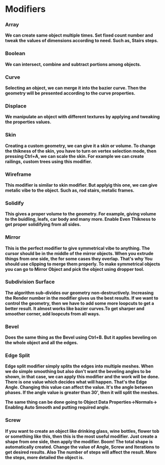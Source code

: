 # Modifiers


### Array
**We can create same object multiple times. Set fixed count number and tweak the values of dimensions according to need. Such as, Stairs steps.**


### Boolean
**We can intersect, combine and subtract portions among objects.**


### Curve
**Selecting an object, we can merge it into the bazier curve. Then the geometry will be presented according to the curve properties.**


### Displace
**We manipulate an object with different textures by applying and tweaking the properties values.**


### Skin
**Creating a custom geometry, we can give it a skin or volume. To change the thikness of the skin, you have to turn on vertex selection mode, then pressing Ctrl+A, we can scale the skin. For example we can create railings, custom trees using this modifier.**


### Wireframe
**This modifier is similar to skin modifier. But applyig this one, we can give metalic vibe to the object. Such as, rod stairs, metalic frames.**


### Solidify
**This gives a proper volume to the geometry. For example, giving volume to the buidling, leafs, car body and many more. Enable Even Thikness to get proper solidifying from all sides.**


### Mirror
**This is the perfect modifier to give symmetrical vibe to anything. The cursor should be in the middle of the mirror objects. When you extrude things from one side, the for some cases they overlap. That's why You should use clipping to merge them properly. To make symmetrical objects you can go to Mirror Object and pick the object using dropper tool.**


### Subdivision Surface
**The algorithm sub-divides our geometry non-destructively. Increasing the Render number in the modifier gives us the best results. If we want to control the geometry, then we have to add some more loopcuts to get a better result. It almost works like bazier curves.To get sharper and smoother corner, add loopcuts from all ways.**


### Bevel
**Does the same thing as the Bevel using Ctrl+B. But it applies beveling on the whole object and all the edges.**


### Edge Split
**Edge split modifier simply splits the edges into multiple meshes. When we do simple smoothing but also don't want the beveling angles to be shown, in that case, we can apply this modifier and the work will be done. There is one value which decides what will happen. That's the Edge Angle. Changing this value can affect the value. It's the angle between phases. If the angle value is greater than 30', then it will split the meshes.** 

**The same thing can be done going to Object Data Properties->Normals-> Enabling Auto Smooth and putting required angle.**


### Screw
**If you want to create an object like drinking glass, wine bottles, flower tob or something like this, then this is the most useful modifier. Just create a shape from one side, then apply the modifier. Boom! The total shape is automatically created. Change the value of Angle, Screw and Iterations to get desired results. Also The number of steps will affect the result. More the steps, more detailed the object is.**

